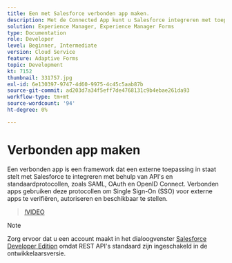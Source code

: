 ```yaml
---
title: Een met Salesforce verbonden app maken.
description: Met de Connected App kunt u Salesforce integreren met toepassingen van derden, zoals AEM Forms met Salesforce.
solution: Experience Manager, Experience Manager Forms
type: Documentation
role: Developer
level: Beginner, Intermediate
version: Cloud Service
feature: Adaptive Forms
topic: Development
kt: 7152
thumbnail: 331757.jpg
exl-id: 6e130397-9747-4d60-9975-4c45c5aab87b
source-git-commit: ad203d7a34f5eff7de4768131c9b4ebae261da93
workflow-type: tm+mt
source-wordcount: '94'
ht-degree: 0%

---
```


# Verbonden app maken

Een verbonden app is een framework dat een externe toepassing in staat stelt met Salesforce te integreren met behulp van API&#39;s en standaardprotocollen, zoals SAML, OAuth en OpenID Connect. Verbonden apps gebruiken deze protocollen om Single Sign-On (SSO) voor externe apps te verifiëren, autoriseren en beschikbaar te stellen.

>[!VIDEO](https://video.tv.adobe.com/v/331757?quality=12&learn=on)

>[!NOTE]
>Zorg ervoor dat u een account maakt in het dialoogvenster [Salesforce Developer Edition](https://developer.salesforce.com/signup) omdat REST API&#39;s standaard zijn ingeschakeld in de ontwikkelaarsversie.

